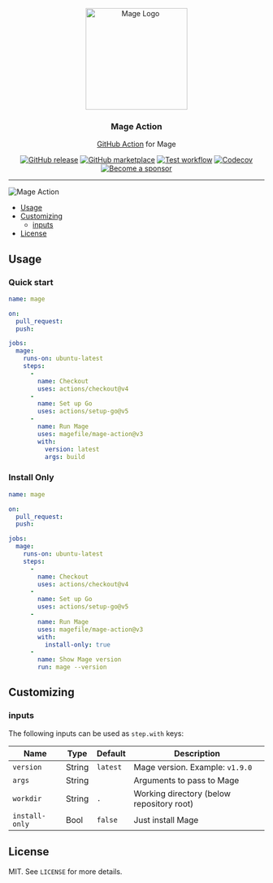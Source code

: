 <p align="center">
  <img alt="Mage Logo" src="https://avatars2.githubusercontent.com/u/32144377?s=200&v=4" height="200" />
  <h3 align="center">Mage Action</h3>
  <p align="center"><a href="https://github.com/features/actions">GitHub Action</a> for Mage</p>
  <p align="center">
    <a href="https://github.com/magefile/mage-action/releases/latest"><img alt="GitHub release" src="https://img.shields.io/github/release/magefile/mage-action.svg?logo=github&style=flat-square"></a>
    <a href="https://github.com/marketplace/actions/mage-action"><img alt="GitHub marketplace" src="https://img.shields.io/badge/marketplace-mage--action-blue?logo=github&style=flat-square"></a>
    <a href="https://github.com/magefile/mage-action/actions?workflow=test"><img alt="Test workflow" src="https://img.shields.io/github/actions/workflow/status/magefile/mage-action/test.yml?branch=master&label=test&logo=github&style=flat-square"></a>
    <a href="https://codecov.io/gh/magefile/mage-action"><img alt="Codecov" src="https://img.shields.io/codecov/c/github/magefile/mage-action?logo=codecov&style=flat-square"></a>
    <a href="https://github.com/sponsors/crazy-max"><img src="https://img.shields.io/badge/sponsor-crazy--max-181717.svg?logo=github&style=flat-square" alt="Become a sponsor"></a>
  </p>
</p>

___

![Mage Action](.github/mage-action.png)

* [Usage](#usage)
* [Customizing](#customizing)
  * [inputs](#inputs)
* [License](#license)

## Usage

### Quick start

```yaml
name: mage

on:
  pull_request:
  push:

jobs:
  mage:
    runs-on: ubuntu-latest
    steps:
      -
        name: Checkout
        uses: actions/checkout@v4
      -
        name: Set up Go
        uses: actions/setup-go@v5
      -
        name: Run Mage
        uses: magefile/mage-action@v3
        with:
          version: latest
          args: build
```

### Install Only

```yaml
name: mage

on:
  pull_request:
  push:

jobs:
  mage:
    runs-on: ubuntu-latest
    steps:
      -
        name: Checkout
        uses: actions/checkout@v4
      -
        name: Set up Go
        uses: actions/setup-go@v5
      -
        name: Run Mage
        uses: magefile/mage-action@v3
        with:
          install-only: true
      -
        name: Show Mage version
        run: mage --version
```

## Customizing

### inputs

The following inputs can be used as `step.with` keys:

| Name           | Type   | Default  | Description                               |
|----------------|--------|----------|-------------------------------------------|
| `version`      | String | `latest` | Mage version. Example: `v1.9.0`           |
| `args`         | String |          | Arguments to pass to Mage                 |
| `workdir`      | String | `.`      | Working directory (below repository root) |
| `install-only` | Bool   | `false`  | Just install Mage                         |

## License

MIT. See `LICENSE` for more details.
